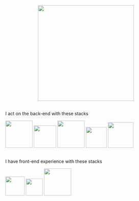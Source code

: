 <div id="header" align="center">
  <img src="https://media.tenor.com/d22Jj6OezUsAAAAi/isekai-quartet-anime.gif" width="300"/>
</div>
<br>
<div>
  <p>I act on the back-end with these stacks</p>
  <img src="https://img.shields.io/badge/javascript-%23323330.svg?style=for-the-badge&logo=javascript&logoColor=%23F7DF1E" width="85"/>
  <img src="https://img.shields.io/badge/node.js-6DA55F?style=for-the-badge&logo=node.js&logoColor=white" width="70"/>
  <img src="https://img.shields.io/badge/express.js-%23404d59.svg?style=for-the-badge&logo=express&logoColor=%2361DAFB" width="85"/>
  <img src="https://img.shields.io/badge/mysql-%2300f.svg?style=for-the-badge&logo=mysql&logoColor=white" width="65"/>
  <img src="https://img.shields.io/badge/MongoDB-%234ea94b.svg?style=for-the-badge&logo=mongodb&logoColor=white" width="80"/>
</di>
<br>
<br>
<div>
  <p>I have front-end experience with these stacks</p>
  <img src="https://img.shields.io/badge/html5-%23E34F26.svg?style=for-the-badge&logo=html5&logoColor=white" width="60"/>
  <img src="https://img.shields.io/badge/css3-%231572B6.svg?style=for-the-badge&logo=css3&logoColor=white" width="53"/>
  <img src="https://img.shields.io/badge/bootstrap-%23563D7C.svg?style=for-the-badge&logo=bootstrap&logoColor=white" width="85"/>
</di>






